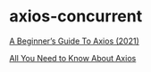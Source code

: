 # axios-concurrent

[A Beginner’s Guide To Axios (2021)](https://medium.com/javascript-in-plain-english/a-beginners-guide-to-axios-2021-50659ac576e2)

[All You Need to Know About Axios](https://www.pluralsight.com/guides/all-need-to-know-about-axios)
